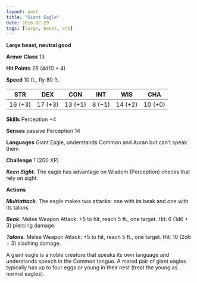 ```yaml
---
layout: post
title: "Giant Eagle"
date: 2016-02-29
tags: [large, beast, cr1]
---
```


**Large beast, neutral good**

**Armor Class** 13

**Hit Points** 26 (4d10 + 4)

**Speed** 10 ft., fly 80 ft.

|   STR   |   DEX   |   CON   |   INT   |   WIS   |   CHA   |
|:-----:|:-----:|:-----:|:-----:|:-----:|:-----:|
| 16 (+3) | 17 (+3) | 13 (+1) | 8 (−1) | 14 (+2) | 10 (+0) |

**Skills** Perception +4 

**Senses** passive Perception 14 

**Languages** Giant Eagle, understands Common and Auran but can’t speak them 

**Challenge** 1 (200 XP)

***Keen Sight.*** The eagle has advantage on Wisdom (Perception) checks that rely on sight. 

**Actions** 

***Multiattack.*** The eagle makes two attacks: one with its beak and one with its talons. 

***Beak.*** Melee Weapon Attack: +5 to hit, reach 5 ft., one target. Hit: 6 (1d6 + 3) piercing damage. 

***Talons.*** Melee Weapon Attack: +5 to hit, reach 5 ft., one target. Hit: 10 (2d6 + 3) slashing damage. 

A giant eagle is a noble creature that speaks its own language and understands speech in the Common tongue. A mated pair of giant eagles typically has up to four eggs or young in their nest (treat the young as normal eagles).